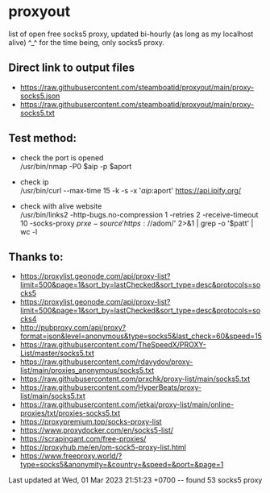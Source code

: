 # proxyout
list of open free socks5 proxy, updated bi-hourly (as long as my localhost alive) ^_^
for the time being, only socks5 proxy.


## Direct link to output files
- https://raw.githubusercontent.com/steamboatid/proxyout/main/proxy-socks5.json
- https://raw.githubusercontent.com/steamboatid/proxyout/main/proxy-socks5.txt


## Test method:
- check the port is opened\
/usr/bin/nmap -P0 $aip -p $aport

- check ip\
/usr/bin/curl --max-time 15 -k -s -x '$aip:$aport' https://api.ipify.org/

- check with alive website\
/usr/bin/links2 -http-bugs.no-compression 1 -retries 2 -receive-timeout 10
-socks-proxy $prxe -source 'https://$adom/'  2>&1 | grep -o '$patt' | wc -l


## Thanks to:
- https://proxylist.geonode.com/api/proxy-list?limit=500&page=1&sort_by=lastChecked&sort_type=desc&protocols=socks5
- https://proxylist.geonode.com/api/proxy-list?limit=500&page=1&sort_by=lastChecked&sort_type=desc&protocols=socks4
- http://pubproxy.com/api/proxy?format=json&level=anonymous&type=socks5&last_check=60&speed=15
- https://raw.githubusercontent.com/TheSpeedX/PROXY-List/master/socks5.txt
- https://raw.githubusercontent.com/rdavydov/proxy-list/main/proxies_anonymous/socks5.txt
- https://raw.githubusercontent.com/prxchk/proxy-list/main/socks5.txt
- https://raw.githubusercontent.com/HyperBeats/proxy-list/main/socks5.txt
- https://raw.githubusercontent.com/jetkai/proxy-list/main/online-proxies/txt/proxies-socks5.txt
- https://proxypremium.top/socks-proxy-list
- https://www.proxydocker.com/en/socks5-list/
- https://scrapingant.com/free-proxies/
- https://proxyhub.me/en/om-sock5-proxy-list.html
- https://www.freeproxy.world/?type=socks5&anonymity=&country=&speed=&port=&page=1


Last updated at Wed, 01 Mar 2023 21:51:23 +0700 -- found 53 socks5 proxy